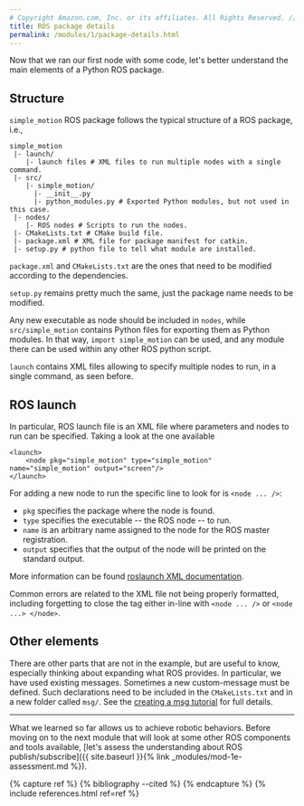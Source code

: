 ```yaml
---
# Copyright Amazon.com, Inc. or its affiliates. All Rights Reserved. // SPDX-License-Identifier: CC-BY-SA-4.0
title: ROS package details
permalink: /modules/1/package-details.html
---
```


Now that we ran our first node with some code, let's better understand the main elements of a Python ROS package.

## Structure 

`simple_motion` ROS package follows the typical structure of a ROS package, i.e., 

	simple_motion
	 |- launch/
	    |- launch files # XML files to run multiple nodes with a single command.
	 |- src/
		|- simple_motion/
		  |- __init__.py
		  |- python_modules.py # Exported Python modules, but not used in this case.
	 |- nodes/
		|- ROS nodes # Scripts to run the nodes.
     |- CMakeLists.txt # CMake build file.
	 |- package.xml # XML file for package manifest for catkin.
	 |- setup.py # python file to tell what module are installed.

`package.xml` and `CMakeLists.txt` are the ones that need to be modified according to the dependencies.

`setup.py` remains pretty much the same, just the package name needs to be modified.

Any new executable as node should be included in `nodes`, while `src/simple_motion` contains Python files for exporting them as Python modules. In that way, `import simple_motion` can be used, and any module there can be used within any other ROS python script.

`launch` contains XML files allowing to specify multiple nodes to run, in a single command, as seen before.

## ROS launch
In particular, ROS launch file is an XML file where parameters and nodes to run can be specified. Taking a look at the one available

	<launch>
		<node pkg="simple_motion" type="simple_motion" name="simple_motion" output="screen"/>
	</launch>    

For adding a new node to run the specific line to look for is `<node ... />`:
- `pkg` specifies the package where the node is found.
- `type` specifies the executable -- the ROS node -- to run.
- `name` is an arbitrary name assigned to the node for the ROS master registration.
- `output` specifies that the output of the node will be printed on the standard output.

More information can be found [roslaunch XML documentation](http://wiki.ros.org/roslaunch/XML).

Common errors are related to the XML file not being properly formatted, including forgetting to close the tag either in-line with `<node ... />` or `<node ...> </node>`.

## Other elements

There are other parts that are not in the example, but are useful to know, especially thinking about expanding what ROS provides. In particular, we have used existing messages. Sometimes a new custom-message must be defined. Such declarations need to be included in the `CMakeLists.txt` and in a new folder called `msg/`. See the [creating a msg tutorial](https://wiki.ros.org/ROS/Tutorials/CreatingMsgAndSrv#Creating_a_msg) for full details.

-------
What we learned so far allows us to achieve robotic behaviors. Before moving on to the next module that will look at some other ROS components and tools available, [let's assess the understanding about ROS publish/subscribe]({{ site.baseurl }}{% link _modules/mod-1e-assessment.md %}).

{% capture ref %}
{% bibliography --cited %}
{% endcapture %}
{% include references.html ref=ref %}
